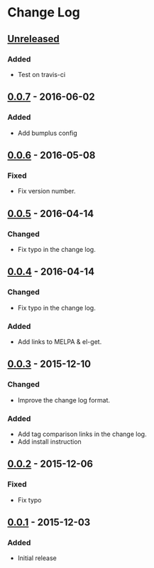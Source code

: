 # Change Log #

## [Unreleased] ##

### Added ###

  - Test on travis-ci

## [0.0.7] - 2016-06-02 ##

### Added ###

  - Add bumplus config

## [0.0.6] - 2016-05-08 ##

### Fixed ###

  - Fix version number.

## [0.0.5] - 2016-04-14 ##

### Changed ###

  - Fix typo in the change log.

## [0.0.4] - 2016-04-14 ##

### Changed ###

  - Fix typo in the change log.

### Added ###

  - Add links to MELPA & el-get.

## [0.0.3] - 2015-12-10 ##

### Changed ###

  - Improve the change log format.

### Added ###

  - Add tag comparison links in the change log.
  - Add install instruction

## [0.0.2] - 2015-12-06 ##

### Fixed ###

  - Fix typo

## [0.0.1] - 2015-12-03 ##

### Added ###

  - Initial release

[Unreleased]: https://github.com/dochang/mb-url/compare/0.0.7...HEAD
[0.0.7]: https://github.com/dochang/mb-url/compare/0.0.6...0.0.7
[0.0.6]: https://github.com/dochang/mb-url/compare/0.0.5...0.0.6
[0.0.5]: https://github.com/dochang/mb-url/compare/0.0.4...0.0.5
[0.0.4]: https://github.com/dochang/mb-url/compare/0.0.3...0.0.4
[0.0.3]: https://github.com/dochang/mb-url/compare/0.0.2...0.0.3
[0.0.2]: https://github.com/dochang/mb-url/compare/0.0.1...0.0.2
[0.0.1]: https://github.com/dochang/mb-url/compare/0.0.0...0.0.1
